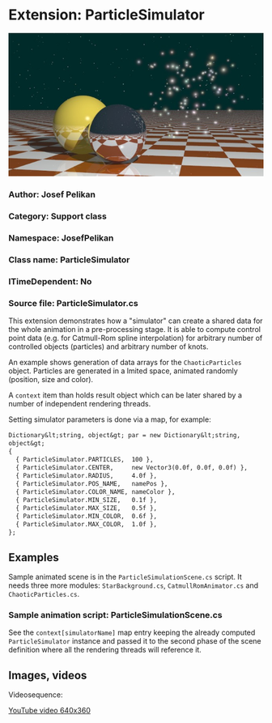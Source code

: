 # Extension: ParticleSimulator

![Example](ParticleSimulator.jpg)

### Author: Josef Pelikan

### Category: Support class

### Namespace: JosefPelikan

### Class name: ParticleSimulator

### ITimeDependent: No

### Source file: ParticleSimulator.cs

This extension demonstrates how a "simulator" can create a shared data for the whole animation
in a pre-processing stage. It is able to compute control point data (e.g. for Catmull-Rom spline interpolation)
for arbitrary number of controlled objects (particles) and arbitrary number of knots.

An example shows generation of data arrays for the ``ChaoticParticles`` object. Particles are generated in a
lmited space, animated randomly (position, size and color).

A ``context`` item than holds result object which can be later shared by a number of independent
rendering threads.

Setting simulator parameters is done via a map, for example:
```
Dictionary&lt;string, object&gt; par = new Dictionary&lt;string, object&gt;
{
  { ParticleSimulator.PARTICLES,  100 },
  { ParticleSimulator.CENTER,     new Vector3(0.0f, 0.0f, 0.0f) },
  { ParticleSimulator.RADIUS,     4.0f },
  { ParticleSimulator.POS_NAME,   namePos },
  { ParticleSimulator.COLOR_NAME, nameColor },
  { ParticleSimulator.MIN_SIZE,   0.1f },
  { ParticleSimulator.MAX_SIZE,   0.5f },
  { ParticleSimulator.MIN_COLOR,  0.6f },
  { ParticleSimulator.MAX_COLOR,  1.0f },
};

```
## Examples

Sample animated scene is in the ``ParticleSimulationScene.cs`` script. It needs three
more modules: ``StarBackground.cs``, ``CatmullRomAnimator.cs`` and ``ChaoticParticles.cs``.

### Sample animation script: ParticleSimulationScene.cs

See the ``context[simulatorName]`` map entry keeping the already computed ``ParticleSimulator``
instance and passed it to the second phase of the scene definition where all the rendering threads
will reference it.

## Images, videos

Videosequence:

[YouTube video 640x360](https://youtu.be/IdFLjtL-UkI)
